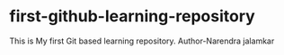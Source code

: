 # first-github-learning-repository
This is My first Git based learning repository.
Author-Narendra jalamkar
